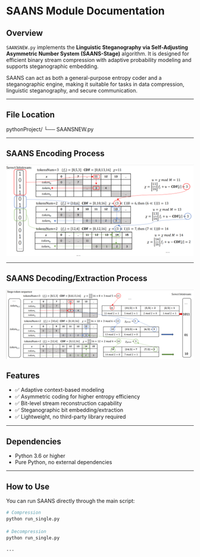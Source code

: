 # SAANS Module Documentation

## Overview

`SAANSNEW.py` implements the **Linguistic Steganography via Self-Adjusting Asymmetric Number System (SAANS-Stage)** algorithm. It is designed for efficient binary stream compression with adaptive probability modeling and supports steganographic embedding.

SAANS can act as both a general-purpose entropy coder and a steganographic engine, making it suitable for tasks in data compression, linguistic steganography, and secure communication.

---

## File Location



pythonProject/
└── SAANSNEW.py

---

## SAANS Encoding Process

![SAANS Encoding Process](./assets/encoding.png)

---

## SAANS Decoding/Extraction Process

![SAANS Decoding/Extraction Process](./assets/decoding.png)

## Features

- ✅ Adaptive context-based modeling  
- ✅ Asymmetric coding for higher entropy efficiency  
- ✅ Bit-level stream reconstruction capability  
- ✅ Steganographic bit embedding/extraction  
- ✅ Lightweight, no third-party library required  

---

## Dependencies

- Python 3.6 or higher  
- Pure Python, no external dependencies

---

## How to Use

You can run SAANS directly through the main script:

```bash
# Compression
python run_single.py 

# Decompression
python run_single.py 

---




